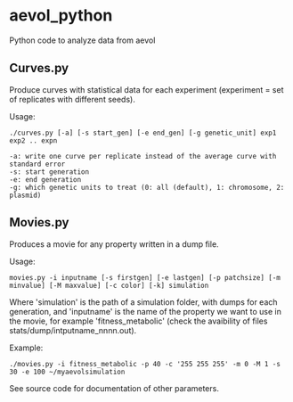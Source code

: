 aevol_python
============

Python code to analyze data from aevol

## Curves.py

Produce curves with statistical data for each experiment (experiment = set of replicates with different seeds).

Usage:

    ./curves.py [-a] [-s start_gen] [-e end_gen] [-g genetic_unit] exp1 exp2 .. expn

    -a: write one curve per replicate instead of the average curve with standard error
    -s: start generation
    -e: end generation
    -g: which genetic units to treat (0: all (default), 1: chromosome, 2: plasmid)

## Movies.py

Produces a movie for any property written in a dump file.

Usage:

    movies.py -i inputname [-s firstgen] [-e lastgen] [-p patchsize] [-m minvalue] [-M maxvalue] [-c color] [-k] simulation

Where 'simulation' is the path of a simulation folder, with dumps for each generation, and 'inputname' is the name of the property we want to use in the movie, for example 'fitness_metabolic' (check the avaibility of files stats/dump/intputname_nnnn.out).

Example:

    ./movies.py -i fitness_metabolic -p 40 -c '255 255 255' -m 0 -M 1 -s 30 -e 100 ~/myaevolsimulation

See source code for documentation of other parameters.
 

